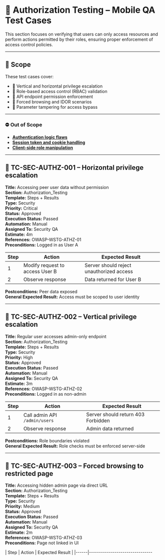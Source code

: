 # 🚦 Authorization Testing – Mobile QA Test Cases

This section focuses on verifying that users can only access resources and perform actions permitted by their roles, ensuring proper enforcement of access control policies.

---

## 🎯 Scope

These test cases cover:

- 🧪 Vertical and horizontal privilege escalation  
- 🧠 Role-based access control (RBAC) validation  
- 🔐 API endpoint permission enforcement  
- 🧵 Forced browsing and IDOR scenarios  
- 📂 Parameter tampering for access bypass

---

### ⛔ Out of Scope

- [**Authentication logic flaws**](Authentication_Bypass.md)  
- [**Session token and cookie handling**](Session_Management.md)  
- [**Client-side role manipulation**](Reverse_Engineering.md)

---

## 🚦 TC-SEC-AUTHZ-001 – Horizontal privilege escalation

**Title:** Accessing peer user data without permission  
**Section:** Authorization_Testing  
**Template:** Steps + Results  
**Type:** Security  
**Priority:** Critical  
**Status:** Approved  
**Execution Status:** Passed  
**Automation:** Manual  
**Assigned To:** Security QA  
**Estimate:** 4m  
**References:** OWASP-WSTG-ATHZ-01  
**Preconditions:** Logged in as User A

| Step | Action                          | Expected Result                          |
|------|---------------------------------|------------------------------------------|
| 1    | Modify request to access User B | Server should reject unauthorized access |
| 2    | Observe response                | Data returned for User B                 |

**Postconditions:** Peer data exposed  
**General Expected Result:** Access must be scoped to user identity

---

## 🚦 TC-SEC-AUTHZ-002 – Vertical privilege escalation

**Title:** Regular user accesses admin-only endpoint  
**Section:** Authorization_Testing  
**Template:** Steps + Results  
**Type:** Security  
**Priority:** High  
**Status:** Approved  
**Execution Status:** Passed  
**Automation:** Manual  
**Assigned To:** Security QA  
**Estimate:** 3m  
**References:** OWASP-WSTG-ATHZ-02  
**Preconditions:** Logged in as non-admin

| Step | Action                          | Expected Result                          |
|------|---------------------------------|------------------------------------------|
| 1    | Call admin API `/admin/users`   | Server should return 403 Forbidden       |
| 2    | Observe response                | Admin data returned                      |

**Postconditions:** Role boundaries violated  
**General Expected Result:** Role checks must be enforced server-side

---

## 🚦 TC-SEC-AUTHZ-003 – Forced browsing to restricted page

**Title:** Accessing hidden admin page via direct URL  
**Section:** Authorization_Testing  
**Template:** Steps + Results  
**Type:** Security  
**Priority:** Medium  
**Status:** Approved  
**Execution Status:** Passed  
**Automation:** Manual  
**Assigned To:** Security QA  
**Estimate:** 2m  
**References:** OWASP-WSTG-ATHZ-03  
**Preconditions:** Page not linked in UI

| Step | Action                          | Expected Result                          |
|------|--------------------------------